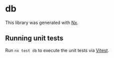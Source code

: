 # db

This library was generated with [Nx](https://nx.dev).

## Running unit tests

Run `nx test db` to execute the unit tests via [Vitest](https://vitest.dev/).
